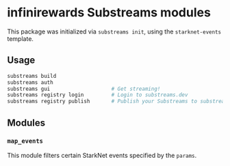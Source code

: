 # infinirewards Substreams modules

This package was initialized via `substreams init`, using the `starknet-events` template.

## Usage

```bash
substreams build
substreams auth
substreams gui       			  # Get streaming!
substreams registry login         # Login to substreams.dev
substreams registry publish       # Publish your Substreams to substreams.dev
```

## Modules

### `map_events`

This module filters certain StarkNet events specified by the `params`.
